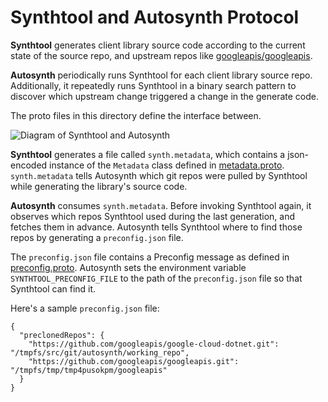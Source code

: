 # Synthtool and Autosynth Protocol

**Synthtool** generates client library source code according to the current
state of the source repo, and upstream repos like 
[googleapis/googleapis](https://github.com/googleapis/googleapis).

**Autosynth** periodically runs Synthtool for each client library source repo.
Additionally, it repeatedly runs Synthtool in a binary search pattern to
discover which upstream change triggered a change in the generate code.

The proto files in this directory define the interface between.

![Diagram of Synthtool and Autosynth](./diagram.png)

**Synthtool** generates a file called `synth.metadata`, which contains a
json-encoded instance of the `Metadata` class defined in [metadata.proto](./metadata.proto).  `synth.metadata` tells Autosynth which git repos were pulled
by Synthtool while generating the library's source code.

**Autosynth** consumes `synth.metadata`.  Before invoking Synthtool again, it
observes which repos Synthtool used during the last generation, and
fetches them in advance.  Autosynth tells Synthtool where to find those repos
by generating a `preconfig.json` file.  

The `preconfig.json` file contains a Preconfig message as defined in
[preconfig.proto](./preconfig.proto).  Autosynth sets the environment variable
`SYNTHTOOL_PRECONFIG_FILE` to the path of the `preconfig.json` file so that
Synthtool can find it.

Here's a sample `preconfig.json` file:
```
{
  "preclonedRepos": {
    "https://github.com/googleapis/google-cloud-dotnet.git": "/tmpfs/src/git/autosynth/working_repo",
    "https://github.com/googleapis/googleapis.git": "/tmpfs/tmp/tmp4pusokpm/googleapis"
  }
}
```
